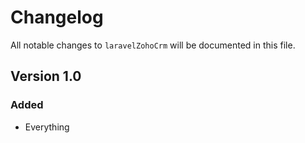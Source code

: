 # Changelog

All notable changes to `laravelZohoCrm` will be documented in this file.

## Version 1.0

### Added
- Everything
